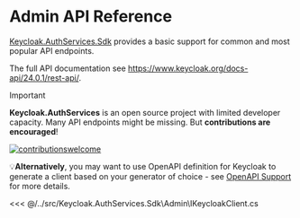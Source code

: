 # Admin API Reference

[Keycloak.AuthServices.Sdk](https://www.nuget.org/packages/Keycloak.AuthServices.Sdk/) provides a basic support for common and most popular API endpoints.

The full API documentation see <https://www.keycloak.org/docs-api/24.0.1/rest-api/>.

>[!IMPORTANT]
> **Keycloak.AuthServices** is an open source project with limited developer capacity. Many API endpoints might be missing. But **contributions are encouraged**!
>
> [![contributionswelcome](https://img.shields.io/badge/contributions-welcome-brightgreen.svg?style=flat)](https://github.com/nikiforovall/keycloak-authorization-services-dotnet)

💡**Alternatively**, you may want to use OpenAPI definition for Keycloak to generate a client based on your generator of choice - see [OpenAPI Support](/admin-rest-api/admin-api-openapi) for more details.

<<< @/../src/Keycloak.AuthServices.Sdk\Admin\IKeycloakClient.cs
